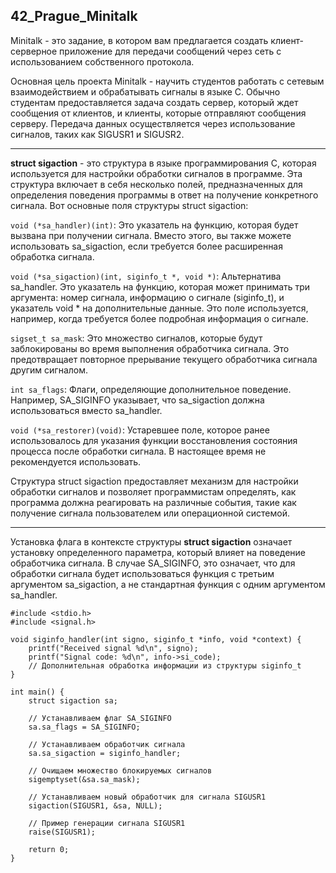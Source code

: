 ## 42_Prague_Minitalk

Minitalk - это задание, в котором вам предлагается создать клиент-серверное приложение для передачи сообщений через сеть с использованием собственного протокола.

Основная цель проекта Minitalk - научить студентов работать с сетевым взаимодействием и обрабатывать сигналы в языке C. Обычно студентам предоставляется задача создать сервер, который ждет сообщения от клиентов, и клиенты, которые отправляют сообщения серверу. Передача данных осуществляется через использование сигналов, таких как SIGUSR1 и SIGUSR2.

--------------------------------------

**struct sigaction** - это структура в языке программирования C, которая используется для настройки обработки сигналов в программе. Эта структура включает в себя несколько полей, предназначенных для определения поведения программы в ответ на получение конкретного сигнала. Вот основные поля структуры struct sigaction:

`void (*sa_handler)(int)`: Это указатель на функцию, которая будет вызвана при получении сигнала. Вместо этого, вы также можете использовать sa_sigaction, если требуется более расширенная обработка сигнала.

`void (*sa_sigaction)(int, siginfo_t *, void *)`: Альтернатива sa_handler. Это указатель на функцию, которая может принимать три аргумента: номер сигнала, информацию о сигнале (siginfo_t), и указатель void * на дополнительные данные. Это поле используется, например, когда требуется более подробная информация о сигнале.

`sigset_t sa_mask`: Это множество сигналов, которые будут заблокированы во время выполнения обработчика сигнала. Это предотвращает повторное прерывание текущего обработчика сигнала другим сигналом.

`int sa_flags`: Флаги, определяющие дополнительное поведение. Например, SA_SIGINFO указывает, что sa_sigaction должна использоваться вместо sa_handler.

`void (*sa_restorer)(void)`: Устаревшее поле, которое ранее использовалось для указания функции восстановления состояния процесса после обработки сигнала. В настоящее время не рекомендуется использовать.

Структура struct sigaction предоставляет механизм для настройки обработки сигналов и позволяет программистам определять, как программа должна реагировать на различные события, такие как получение сигнала пользователем или операционной системой.

-------------------------------------------

Установка флага в контексте структуры **struct sigaction** означает установку определенного параметра, который влияет на поведение обработчика сигнала. В случае SA_SIGINFO, это означает, что для обработки сигнала будет использоваться функция с третьим аргументом sa_sigaction, а не стандартная функция с одним аргументом sa_handler.

```
#include <stdio.h>
#include <signal.h>

void siginfo_handler(int signo, siginfo_t *info, void *context) {
    printf("Received signal %d\n", signo);
    printf("Signal code: %d\n", info->si_code);
    // Дополнительная обработка информации из структуры siginfo_t
}

int main() {
    struct sigaction sa;

    // Устанавливаем флаг SA_SIGINFO
    sa.sa_flags = SA_SIGINFO;

    // Устанавливаем обработчик сигнала
    sa.sa_sigaction = siginfo_handler;

    // Очищаем множество блокируемых сигналов
    sigemptyset(&sa.sa_mask);

    // Устанавливаем новый обработчик для сигнала SIGUSR1
    sigaction(SIGUSR1, &sa, NULL);

    // Пример генерации сигнала SIGUSR1
    raise(SIGUSR1);

    return 0;
}

```
